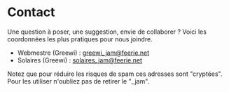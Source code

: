 # Contact

Une question à poser, une suggestion, envie de collaborer ? Voici les coordonnées les plus pratiques pour nous joindre.

* Webmestre (Greewi) : [greewi_jam@feerie.net](greewi_jam@feerie.net)
* Solaires (Greewi) : [solaires_jam@feerie.net](solaires_jam@feerie.net)

Notez que pour réduire les risques de spam ces adresses sont "cryptées". Pour les utiliser n'oubliez pas de retirer le "_jam".
